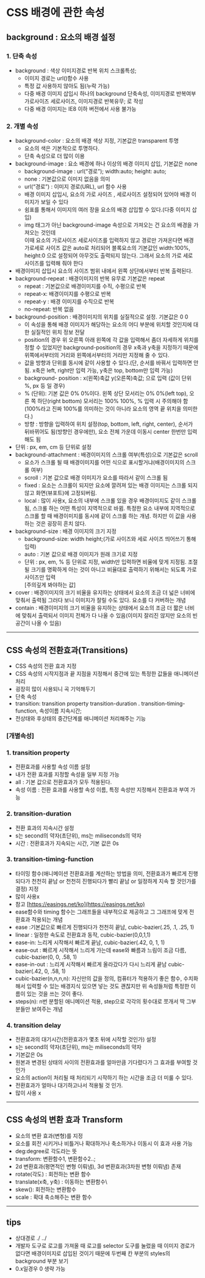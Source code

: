 # CSS 배경에 관한 속성

## background : 요소의 배경 설정

### 1\. 단축 속성

-   background : 색상 이미지경로 반복 위치 스크롤특성;
    -   이미지 경로는 url()함수 사용
    -   특정 값 사용하지 않아도 됨(누락 가능)
    -   다중 배경 이미지 삽입시 하나의 background 단축속성, 이미지경로 반복여부 가로사이즈 세로사이즈, 이미지경로 반복유무; 로 작성
    -   다중 배경 이미지는 IE8 이하 버전에서 사용 불가능

### 2\. 개별 속성

-   background-color : 요소의 배경 색상 지정, 기본값은 transparent 투명
    -   요소의 색은 기본적으로 투명하다.
    -   단축 속성으로 더 많이 이용
-   background-image : 요소 배경에 하나 이상의 배경 이미지 삽입, 기본값은 none
    -   background-image : url(“경로”); width:auto; height: auto;
    -   none : 기본값으로 이미지 없음을 의미
    -   url(“경로”) : 이미지 경로(URL), url 함수 사용
    -   배경 이미지 삽입시, 요소의 가로 사이즈 , 세로사이즈 설정되어 있어야 배경 이미지가 보일 수 있다
    -   쉼표를 통해서 이미지의 여러 장을 요소의 배경 삽입할 수 있다.(다중 이미지 삽입)
    -   img 태그가 아닌 background-image 속성으로 가져오는 건 요소의 배경을 가져오는 것인데  
        이때 요소의 가로사이즈 세로사이즈를 입력하지 않고 경로만 가져온다면 배경 가로세로 사이즈 값은 auto로 처리되어 블록요소의 기본값인 width:100%, height:0 으로 설정되어 아무것도 출력되지 않는다. 그래서 요소의 가로 세로 사이즈를 입력해 줘야 한다
-   배경이미지 삽입시 요소의 사이즈 범위 내에서 왼쪽 상단에서부터 반복 출력된다.
-   background-repeat : 배경이미지의 반복 유무로 기본값은 repeat
    -   repeat : 기본값으로 배경이미지를 수직, 수평으로 반복
    -   repeat-x: 배경이미지를 수평으로 반복
    -   repeat-y : 배경 이미지를 수직으로 반복
    -   no-repeat: 반복 없음
-   background-position : 배경이미지의 위치를 실질적으로 설정. 기본값은 0 0
    -   이 속성을 통해 배경 이미지가 해당하는 요소의 어디 부분에 위치할 것인지에 대한 실질적인 위치 정보 전달
    -   position의 경우 위 오른쪽 아래 왼쪽에 각 값을 입력해서 좀더 자세하게 위치를 정할 수 있었지만 background-position의 경우 x축과 y축을 지정하기 때문에 위쪽에서부터의 거리와 왼쪽에서부터의 거리만 지정해 줄 수 있다.
    -   값을 방향과 단위를 동시에 같이 사용할 수 있다.(단, 순서를 바꿔서 입력하면 안됨. x축은 left, right만 입력 가능, y축은 top, bottom만 입력 가능)
    -   background- position : x(왼쪽)축값 y(오른쪽)축값; 으로 입력 (값이 단위 %, px 등 일 경우)
    -   % (단위): 기본 값은 0% 0%이다. 왼쪽 상단 모서리는 0% 0%(left top), 오른 쪽 하단(right bottom) 모서리는 100% 100%, % 입력 시 주의해야 함(100%라고 진짜 100%를 의미하는 것이 아니라 요소의 영역 끝 위치을 의미한다.)
    -   방향 : 방향을 입력하여 위치 설정(top, bottom, left, right, center), 순서가 뒤바뀌어도 됨(방향인 경우에만), 요소 전체 가운데 이동시 center 한번만 입력해도 됨
-   단위 : px, em, cm 등 단위로 설정
-   background-attachment : 배경이미지의 스크롤 여부(특성)으로 기본값은 scroll
    -   요소가 스크롤 될 때 배경이미지를 어떤 식으로 표시할거냐(배경이미지의 스크롤 여부)
    -   scroll : 기본 값으로 배경 이미지가 요소를 따라서 같이 스크롤 됨
    -   fixed : 요소는 스크롤이 되지만 요소에 깔려져 있는 배경 이미지는 스크롤 되지 않고 화면(뷰포트)에 고정되버림.
    -   local : 많이 사용x, 요소의 내부에 스크롤 있을 경우 배경이미지도 같이 스크롤 됨, 스크롤 하는 어떤 특성이 지역적으로 바뀜. 특정한 요소 내부에 지역적으로 스크롤 할 때 배경이미지를 동시에 같이 스크롤 하는 개념. 하지만 이 값을 사용하는 것은 굉장히 흔치 않다.
-   background-size : 배경 이미지의 크기 지정
    -   background-size: width height;(가로 사이즈와 세로 사이즈 띄어쓰기 통해 입력)
    -   auto : 기본 값으로 배경 이미지가 원래 크기로 지정
    -   단위 : px, em, % 등 단위로 지정, width만 입력하면 비율에 맞게 지정됨. 조절될 크기를 명확하게 아는 것이 아니고 비율대로 출력하기 위해서는 되도록 가로 사이즈만 입력  
        \[주의깊게 봐야하는 값\]
-   cover : 배경이미지의 크기 비율을 유지하는 상태에서 요소의 조금 더 넓은 너비에 맞춰서 출력됨 그러다 보니 이미지가 잘릴 수도 있다. 요소를 다 커버하는 개념
-   contain : 배경이미지의 크기 비율을 유지하는 상태에서 요소의 조금 더 짧은 너비에 맞춰서 출력되서 이미지 전체가 다 나올 수 있음(이미지 잘리진 않지만 요소의 빈공간이 나올 수 있음)

---

## CSS 속성의 전환효과(Transitions)

-   CSS 속성의 전환 효과 지정
-   CSS 속성의 시작지점과 끝 지점을 지정해서 중간에 있는 특정한 값들을 애니메이션 처리
-   굉장히 많이 사용되니 곡 기억해두기
-   단축 속성
-   transition: transition property transition-duration . transition-timing-function, 속성이름 지속시간;
-   전상태와 후상태의 중간단계를 애니메이션 처리해주는 기능

### \[개별속성\]

### 1\. transition property

-   전환효과를 사용할 속성 이름 설정
-   내가 전환 효과를 지정할 속성을 일부 지정 가능
-   all : 기본 값으로 전환효과가 모두 적용된다.
-   속성 이름 : 전환 효과를 사용할 속성 이름, 특정 속성만 지정해서 전환효과 부여 가능

### 2\. transition-duration

-   전환 효과의 지속시간 설정
-   s는 second의 약자(초단위), ms는 miliseconds의 약자
-   시간 : 전환효과가 지속되는 시간, 기본 값은 0s

### 3\. transition-timing-function

-   타이밍 함수(애니메이션 전환효과를 계산하는 방법을 의미, 전환효과가 빠르게 진행되다가 천천히 끝남 or 천천히 진행되다가 빨리 끝남 or 일정하게 지속 할 것인가를 결정) 지정
-   많이 사용x
-   참고 [https://easings.net/ko](https://easings.net/ko)
-   ease함수와 timing 함수는 그래프들을 내부적으로 제공하고 그 그래프에 맞게 전환효과 적용되는 개념
-   ease :기본값으로 빠르게 진행되다가 천천히 끝남, cubic-bazier(.25, .1, .25, 1)
-   linear : 일정한 속도로 전환효과 동작, cubic-bazier(0,0,1,1)
-   ease-in: 느리게 시작해서 빠르게 끝남, cubic-bazier(.42, 0, 1, 1)
-   ease-out : 빠르게 시작해서 느리게 가는데 ease와 빠름과 느림이 조금 다름, cubic-bazier(0, 0, .58, 1)
-   ease-in-out : 느리게 시작해서 빠르게 올라갔다가 다시 느리게 끝남 cubic-bazier(.42, 0, .58, 1)
-   cubic-bazier(n,n,n,n): 자신만의 값을 정의, 컴퓨터가 적용하기 좋은 함수, 수치화 해서 입력할 수 있는 배경지식 있으면 넣는 것도 괜찮지만 위 속성들처럼 특정한 이름이 있는 것을 쓰는 것이 좋다.
-   steps(n): n번 분할된 애니메이션 적용, step으로 각각의 횟수대로 쪼개서 딱 그부분들만 보여주는 개념

### 4\. transition delay

-   전환효과의 대기시간(전환효과가 몇초 뒤에 시작할 것인가) 설정
-   s는 second의 약자(초단위), ms는 miliseconds의 약자
-   기본값은 0s
-   원본과 변경된 상태의 사이의 전환효과를 얼마만큼 기다렸다가 그 효과를 부여할 것인가
-   요소의 action이 처리될 때 처리되기 시작하기 하는 시간을 조금 더 미룰 수 있다.
-   전환효과가 얼마나 대기하고나서 적용될 것 인가.
-   많이 사용 x


---

## CSS 속성의 변환 효과 Transform

-   요소의 변환 효과(변형)를 지정
-   요소를 회전 시키거나 비틀거나 확대하거나 축소하거나 이동시 이 효과 사용 가능
-   deg:degree로 각도라는 뜻
-   transform: 변환함수1, 변환함수2..;
-   2d 변환효과(평면적인 변형 이뤄냄), 3d 변환효과(3차원 변형 이뤄냄) 존재
-   rotate(각도) : 회전하는 변환 함수
-   translate(x축, y축) : 이동하는 변환함수\\
-   skew(): 회전하는 변환함수
-   scale : 확대 축소해주는 변환 함수

---

## tips

-   상대경로 ./ ../
-   개발자 도구로 로고를 가져올 때 로고를 selector 도구를 눌렀을 때 이미지 경로가 없다면 배경이미지로 삽입된 것이기 때문에 두번째 칸 부분의 styles의 background 부분 보기
-   0.x일경우 0 생략 가능
